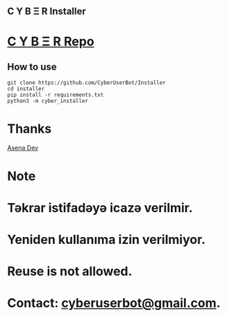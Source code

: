 ## C Y B Ξ R Installer

# [C Y B Ξ R Repo](https://github.com/CyberUserBot/CyberUserBot)


## How to use
```
git clone https://github.com/CyberUserBot/Installer
cd installer
pip install -r requirements.txt
python3 -m cyber_installer
```

# Thanks
[Asena Dev](https://github.com/AsenaDev)

# Note

# Təkrar istifadəyə icazə verilmir.
# Yeniden kullanıma izin verilmiyor.
# Reuse is not allowed.

# Contact: cyberuserbot@gmail.com.